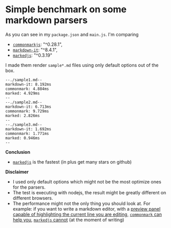 # Simple benchmark on some markdown parsers

As you can see in my `package.json` and `main.js`. I'm comparing

* [`commonmarkjs`](https://github.com/commonmark/commonmark.js): "^0.28.1",
* [`markdown-it`](https://github.com/markdown-it/markdown-it): "^8.4.1",
* [`markedjs`](https://github.com/markedjs/marked): "^0.3.19"

I made them render `sample*.md` files using only default options out of the box.

```
--./sample1.md--
markdown-it: 8.192ms
commonmark: 4.884ms
marked: 4.929ms
--
--./sample2.md--
markdown-it: 6.713ms
commonmark: 9.729ms
marked: 2.826ms
--
--./sample3.md--
markdown-it: 1.692ms
commonmark: 1.771ms
marked: 0.946ms
--
```

**Conclusion**

* [`markedjs`](https://github.com/markedjs/marked) is the fastest (in plus get many stars on github)

**Disclaimer**

* I used only default options which might not be the most optimize ones for the parsers.
* The test is executing with nodejs, the result might be greatly different on different browsers.
* The performance might not the only thing you should look at. For example: if you want to write a markdown editor, with a [preview panel capable of highlighting the current line you are editing](https://raw.githubusercontent.com/duongphuhiep/commonmark-editor/master/commonmark-editor-demo.gif), [`commonmark` can help you](https://github.com/duongphuhiep/commonmark-editor), [`markedjs` cannot](https://github.com/markedjs/marked/issues/1267) (at the moment of writing)
